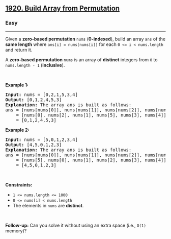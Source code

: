 <h2><a href="https://leetcode.com/problems/build-array-from-permutation/">1920. Build Array from Permutation</a></h2><h3>Easy</h3><hr><div><p class="extension-adhd-reader-p"><span class="extension-adhd-reader-wrapper"><span class="extension-adhd-reader-container"><span class="extension-adhd-reader-boldify">G</span>iven</span> a </span><strong><span class="extension-adhd-reader-wrapper"><span class="extension-adhd-reader-container"><span class="extension-adhd-reader-boldify">zer</span>o-based</span> <span class="extension-adhd-reader-container"><span class="extension-adhd-reader-boldify">per</span>mutation</span></span></strong> <code><span class="extension-adhd-reader-wrapper"><span class="extension-adhd-reader-container"><span class="extension-adhd-reader-boldify">n</span>ums</span></span></code> (<strong><span class="extension-adhd-reader-wrapper">0-indexed</span></strong><span class="extension-adhd-reader-wrapper">), <span class="extension-adhd-reader-container"><span class="extension-adhd-reader-boldify">b</span>uild</span> an <span class="extension-adhd-reader-container"><span class="extension-adhd-reader-boldify">a</span>rray</span> </span><code><span class="extension-adhd-reader-wrapper"><span class="extension-adhd-reader-container"><span class="extension-adhd-reader-boldify">a</span>ns</span></span></code><span class="extension-adhd-reader-wrapper"> of <span class="extension-adhd-reader-container"><span class="extension-adhd-reader-boldify">t</span>he</span> </span><strong><span class="extension-adhd-reader-wrapper"><span class="extension-adhd-reader-container"><span class="extension-adhd-reader-boldify">s</span>ame</span> <span class="extension-adhd-reader-container"><span class="extension-adhd-reader-boldify">le</span>ngth</span></span></strong><span class="extension-adhd-reader-wrapper"> <span class="extension-adhd-reader-container"><span class="extension-adhd-reader-boldify">w</span>here</span> </span><code><span class="extension-adhd-reader-wrapper"><span class="extension-adhd-reader-container"><span class="extension-adhd-reader-boldify">an</span>s[i]</span> = <span class="extension-adhd-reader-container"><span class="extension-adhd-reader-boldify">nums</span>[nums[i]]</span></span></code><span class="extension-adhd-reader-wrapper"> <span class="extension-adhd-reader-container"><span class="extension-adhd-reader-boldify">f</span>or</span> <span class="extension-adhd-reader-container"><span class="extension-adhd-reader-boldify">e</span>ach</span> </span><code><span class="extension-adhd-reader-wrapper">0 &lt;= i &lt; <span class="extension-adhd-reader-container"><span class="extension-adhd-reader-boldify">num</span>s.length</span></span></code><span class="extension-adhd-reader-wrapper"> <span class="extension-adhd-reader-container"><span class="extension-adhd-reader-boldify">a</span>nd</span> <span class="extension-adhd-reader-container"><span class="extension-adhd-reader-boldify">re</span>turn</span> <span class="extension-adhd-reader-container"><span class="extension-adhd-reader-boldify">i</span>t.</span></span></p>

<p class="extension-adhd-reader-p">A <strong><span class="extension-adhd-reader-wrapper"><span class="extension-adhd-reader-container"><span class="extension-adhd-reader-boldify">zer</span>o-based</span> <span class="extension-adhd-reader-container"><span class="extension-adhd-reader-boldify">per</span>mutation</span></span></strong> <code><span class="extension-adhd-reader-wrapper"><span class="extension-adhd-reader-container"><span class="extension-adhd-reader-boldify">n</span>ums</span></span></code><span class="extension-adhd-reader-wrapper"> is an <span class="extension-adhd-reader-container"><span class="extension-adhd-reader-boldify">a</span>rray</span> of </span><strong><span class="extension-adhd-reader-wrapper"><span class="extension-adhd-reader-container"><span class="extension-adhd-reader-boldify">di</span>stinct</span></span></strong><span class="extension-adhd-reader-wrapper"> <span class="extension-adhd-reader-container"><span class="extension-adhd-reader-boldify">in</span>tegers</span> <span class="extension-adhd-reader-container"><span class="extension-adhd-reader-boldify">f</span>rom</span> </span><code>0</code> to <code><span class="extension-adhd-reader-wrapper"><span class="extension-adhd-reader-container"><span class="extension-adhd-reader-boldify">num</span>s.length</span> - 1</span></code> (<strong><span class="extension-adhd-reader-wrapper"><span class="extension-adhd-reader-container"><span class="extension-adhd-reader-boldify">inc</span>lusive</span></span></strong>).</p>

<p class="extension-adhd-reader-p">&nbsp;</p>
<p class="extension-adhd-reader-p"><strong class="example"><span class="extension-adhd-reader-wrapper"><span class="extension-adhd-reader-container"><span class="extension-adhd-reader-boldify">Ex</span>ample</span> 1:</span></strong></p>

<pre><strong>Input:</strong> nums = [0,2,1,5,3,4]
<strong>Output:</strong> [0,1,2,4,5,3]<strong>
Explanation:</strong> The array ans is built as follows: 
ans = [nums[nums[0]], nums[nums[1]], nums[nums[2]], nums[nums[3]], nums[nums[4]], nums[nums[5]]]
    = [nums[0], nums[2], nums[1], nums[5], nums[3], nums[4]]
    = [0,1,2,4,5,3]</pre>

<p class="extension-adhd-reader-p"><strong class="example"><span class="extension-adhd-reader-wrapper"><span class="extension-adhd-reader-container"><span class="extension-adhd-reader-boldify">Ex</span>ample</span> 2:</span></strong></p>

<pre><strong>Input:</strong> nums = [5,0,1,2,3,4]
<strong>Output:</strong> [4,5,0,1,2,3]
<strong>Explanation:</strong> The array ans is built as follows:
ans = [nums[nums[0]], nums[nums[1]], nums[nums[2]], nums[nums[3]], nums[nums[4]], nums[nums[5]]]
    = [nums[5], nums[0], nums[1], nums[2], nums[3], nums[4]]
    = [4,5,0,1,2,3]</pre>

<p class="extension-adhd-reader-p">&nbsp;</p>
<p class="extension-adhd-reader-p"><strong><span class="extension-adhd-reader-wrapper"><span class="extension-adhd-reader-container"><span class="extension-adhd-reader-boldify">Cons</span>traints:</span></span></strong></p>

<ul>
	<li><code>1 &lt;= nums.length &lt;= 1000</code></li>
	<li><code>0 &lt;= nums[i] &lt; nums.length</code></li>
	<li>The elements in <code>nums</code> are <strong>distinct</strong>.</li>
</ul>

<p class="extension-adhd-reader-p">&nbsp;</p>
<p class="extension-adhd-reader-p"><strong><span class="extension-adhd-reader-wrapper"><span class="extension-adhd-reader-container"><span class="extension-adhd-reader-boldify">Fol</span>low-up:</span></span></strong><span class="extension-adhd-reader-wrapper"> <span class="extension-adhd-reader-container"><span class="extension-adhd-reader-boldify">C</span>an</span> <span class="extension-adhd-reader-container"><span class="extension-adhd-reader-boldify">y</span>ou</span> <span class="extension-adhd-reader-container"><span class="extension-adhd-reader-boldify">s</span>olve</span> it <span class="extension-adhd-reader-container"><span class="extension-adhd-reader-boldify">wi</span>thout</span> <span class="extension-adhd-reader-container"><span class="extension-adhd-reader-boldify">u</span>sing</span> an <span class="extension-adhd-reader-container"><span class="extension-adhd-reader-boldify">e</span>xtra</span> <span class="extension-adhd-reader-container"><span class="extension-adhd-reader-boldify">s</span>pace</span> <span class="extension-adhd-reader-container"><span class="extension-adhd-reader-boldify">(i</span>.e.,</span> </span><code><span class="extension-adhd-reader-wrapper"><span class="extension-adhd-reader-container"><span class="extension-adhd-reader-boldify">O</span>(1)</span></span></code><span class="extension-adhd-reader-wrapper"> <span class="extension-adhd-reader-container"><span class="extension-adhd-reader-boldify">me</span>mory)?</span></span></p>
</div>